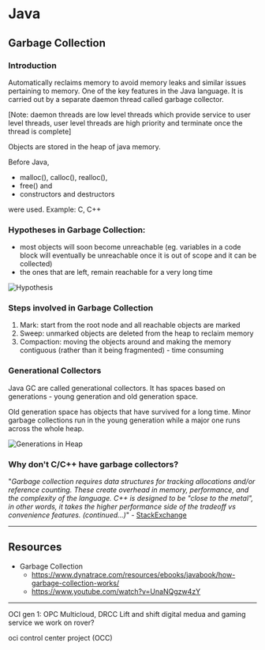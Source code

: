 # Java

## Garbage Collection

### Introduction

Automatically reclaims memory to avoid memory leaks and similar issues pertaining to memory. One of the key features in the Java language. It is carried out by a separate daemon thread called garbage collector.

[Note: daemon threads are low level threads which provide service to user level threads, user level threads are high priority and terminate once the thread is complete]

Objects are stored in the heap of java memory. 

Before Java, 
- malloc(), calloc(), realloc(), 
- free() and 
- constructors and destructors 

were used. Example: C, C++

### Hypotheses in Garbage Collection:

- most objects will soon become unreachable (eg. variables in a code block will eventually be unreachable once it is out of scope and it can be collected)
- the ones that are left, remain reachable for a very long time

![Hypothesis](https://plumbr.io/app/uploads/2015/05/object-age-based-on-GC-generation-generational-hypothesis.png)

### Steps involved in Garbage Collection

1. Mark: start from the root node and all reachable objects are marked
2. Sweep: unmarked objects are deleted from the heap to reclaim memory
3. Compaction: moving the objects around and making the memory contiguous (rather than it being fragmented) - time consuming

### Generational Collectors

Java GC are called generational collectors. It has spaces based on generations - young generation and old generation space.

Old generation space has objects that have survived for a long time. Minor garbage collections run in the young generation while a major one runs across the whole heap.

![Generations in Heap](https://4.bp.blogspot.com/-D9fWr-aoQf8/Wf6ggShIDQI/AAAAAAAAAbk/XXNdaZIaLisyUbrglEm_2UK4xZV29jmnQCPcBGAYYCw/s1600/Heap%2BGenerations.png)

### Why don't C/C++ have garbage collectors?

"*Garbage collection requires data structures for tracking allocations and/or reference counting. These create overhead in memory, performance, and the complexity of the language. C++ is designed to be "close to the metal", in other words, it takes the higher performance side of the tradeoff vs convenience features. (continued...)*" - [StackExchange](https://softwareengineering.stackexchange.com/questions/113177/why-do-languages-such-as-c-and-c-not-have-garbage-collection-while-java-does)

 ***

## Resources

- Garbage Collection
    - https://www.dynatrace.com/resources/ebooks/javabook/how-garbage-collection-works/
    - https://www.youtube.com/watch?v=UnaNQgzw4zY
    
    



***

OCI gen 1: OPC
Multicloud, DRCC
Lift and shift
digital medua and gaming service
we work on rover?

oci control center project (OCC)
